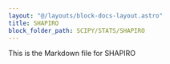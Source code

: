 ```yaml
---
layout: "@/layouts/block-docs-layout.astro"
title: SHAPIRO
block_folder_path: SCIPY/STATS/SHAPIRO
---
```


This is the Markdown file for SHAPIRO

